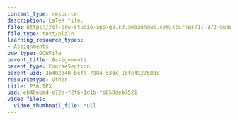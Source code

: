 ```yaml
---
content_type: resource
description: LaTeX file.
file: https://ol-ocw-studio-app-qa.s3.amazonaws.com/courses/17-872-quantitative-research-in-political-science-and-public-policy-spring-2004/eb40ebade72ef2f61d1bfb858deb7521_PS6.TEX
file_type: text/plain
learning_resource_types:
- Assignments
ocw_type: OCWFile
parent_title: Assignments
parent_type: CourseSection
parent_uid: 3b402a40-befa-7984-53dc-16fe492768dc
resourcetype: Other
title: PS6.TEX
uid: eb40ebad-e72e-f2f6-1d1b-fb858deb7521
video_files:
  video_thumbnail_file: null
---
```

